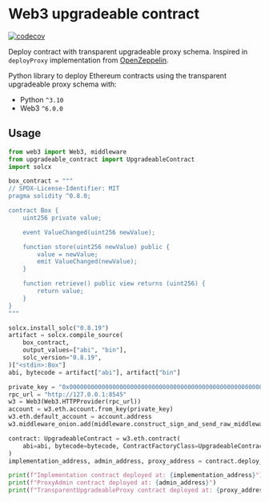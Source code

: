# Web3 upgradeable contract

[![codecov](https://codecov.io/github/tinom9/web3-upgradeable-contract/branch/master/graph/badge.svg?token=VID8VMTO4A)](https://codecov.io/github/tinom9/web3-upgradeable-contract)

Deploy contract with transparent upgradeable proxy schema. Inspired in `deployProxy`
implementation from [OpenZeppelin][1].

Python library to deploy Ethereum contracts using the transparent upgradeable proxy
schema with:
- Python `^3.10`
- Web3 `^6.0.0`

## Usage

```python
from web3 import Web3, middleware
from upgradeable_contract import UpgradeableContract
import solcx

box_contract = """
// SPDX-License-Identifier: MIT
pragma solidity ^0.8.0;

contract Box {
    uint256 private value;

    event ValueChanged(uint256 newValue);

    function store(uint256 newValue) public {
        value = newValue;
        emit ValueChanged(newValue);
    }

    function retrieve() public view returns (uint256) {
        return value;
    }
}
"""

solcx.install_solc("0.8.19")
artifact = solcx.compile_source(
    box_contract,
    output_values=["abi", "bin"],
    solc_version="0.8.19",
)["<stdin>:Box"]
abi, bytecode = artifact["abi"], artifact["bin"]

private_key = "0x0000000000000000000000000000000000000000000000000000000000000000"
rpc_url = "http://127.0.0.1:8545"
w3 = Web3(Web3.HTTPProvider(rpc_url))
account = w3.eth.account.from_key(private_key)
w3.eth.default_account = account.address
w3.middleware_onion.add(middleware.construct_sign_and_send_raw_middleware(account))

contract: UpgradeableContract = w3.eth.contract(
    abi=abi, bytecode=bytecode, ContractFactoryClass=UpgradeableContract
)
implementation_address, admin_address, proxy_address = contract.deploy_proxy()

print(f"Implementation contract deployed at: {implementation_address}")
print(f"ProxyAdmin contract deployed at: {admin_address}")
print(f"TransparentUpgradeableProxy contract deployed at: {proxy_address}")
```

[1]: https://github.com/OpenZeppelin/openzeppelin-upgrades
